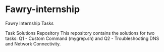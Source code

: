 # Fawry-internship
Fawry Internship Tasks

Task Solutions Repository
This repository contains the solutions for two tasks: Q1 - Custom Command (mygrep.sh) and Q2 - Troubleshooting DNS and Network Connectivity.

